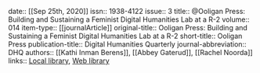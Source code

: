 date:: [[Sep 25th, 2020]]
issn:: 1938-4122
issue:: 3
title:: @Ooligan Press: Building and Sustaining a Feminist Digital Humanities Lab at a R-2
volume:: 014
item-type:: [[journalArticle]]
original-title:: Ooligan Press: Building and Sustaining a Feminist Digital Humanities Lab at a R-2
short-title:: Ooligan Press
publication-title:: Digital Humanities Quarterly
journal-abbreviation:: DHQ
authors:: [[Kathi Inman Berens]], [[Abbey Gaterud]], [[Rachel Noorda]]
links:: [Local library](zotero://select/groups/2386895/items/5NGXJTI4), [Web library](https://www.zotero.org/groups/2386895/items/5NGXJTI4)

